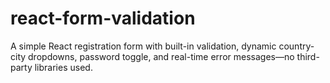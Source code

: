 # react-form-validation
A simple React registration form with built-in validation, dynamic country-city dropdowns, password toggle, and real-time error messages—no third-party libraries used.
